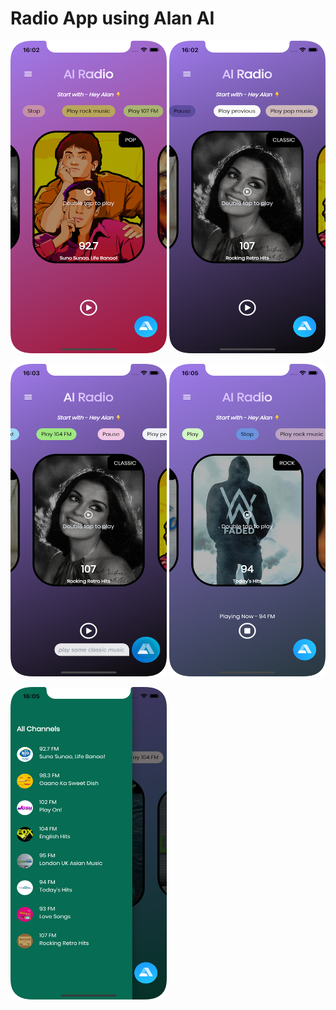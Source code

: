 # Radio App using Alan AI

<img src="ai1.png" width="250" height="500">  <img src="ai2.png" width="250" height="500">

<img src="ai3.png" width="250" height="500">  <img src="ai4.png" width="250" height="500">

<img src="ai5.png" width="250" height="500">

